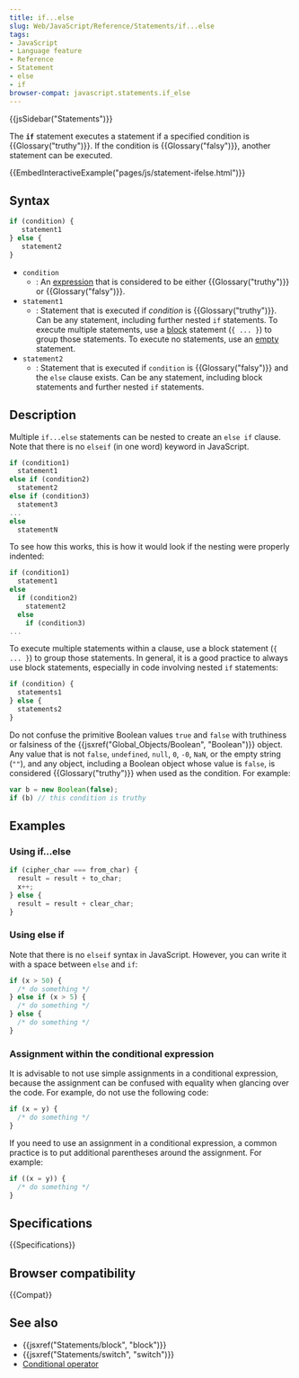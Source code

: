 ```yaml
---
title: if...else
slug: Web/JavaScript/Reference/Statements/if...else
tags:
- JavaScript
- Language feature
- Reference
- Statement
- else
- if
browser-compat: javascript.statements.if_else
---
```

{{jsSidebar("Statements")}}

The **`if`** statement executes a statement if a specified condition is
{{Glossary("truthy")}}. If the condition is {{Glossary("falsy")}},
another statement can be executed.

{{EmbedInteractiveExample("pages/js/statement-ifelse.html")}}

## Syntax

```js
if (condition) {
   statement1
} else {
   statement2
}
```

- `condition`
  - : An
    [expression](/en-US/docs/Web/JavaScript/Guide/Expressions_and_Operators#Expressions)
    that is considered to be either {{Glossary("truthy")}} or
    {{Glossary("falsy")}}.
- `statement1`
  - : Statement that is executed if _condition_ is {{Glossary("truthy")}}.
    Can be any statement, including further nested `if` statements. To execute
    multiple statements, use a
    [block](/en-US/docs/Web/JavaScript/Reference/Statements/block) statement
    (`{ ... }`) to group those statements. To execute no statements, use an
    [empty](/en-US/docs/Web/JavaScript/Reference/Statements/Empty) statement.
- `statement2`
  - : Statement that is executed if `condition` is {{Glossary("falsy")}}
    and the `else` clause exists. Can be any statement, including block
    statements and further nested `if` statements.

## Description

Multiple `if...else` statements can be nested to create an `else if` clause.
Note that there is no `elseif` (in one word) keyword in JavaScript.

```js
if (condition1)
  statement1
else if (condition2)
  statement2
else if (condition3)
  statement3
...
else
  statementN
```

To see how this works, this is how it would look if the nesting were properly
indented:

```js
if (condition1)
  statement1
else
  if (condition2)
    statement2
  else
    if (condition3)
...
```

To execute multiple statements within a clause, use a block statement
(`{ ... }`) to group those statements. In general, it is a good practice to
always use block statements, especially in code involving nested `if`
statements:

```js
if (condition) {
  statements1
} else {
  statements2
}
```

Do not confuse the primitive Boolean values `true` and `false` with truthiness
or falsiness of the
{{jsxref("Global_Objects/Boolean", "Boolean")}} object. Any
value that is not `false`, `undefined`, `null`, `0`, `-0`, `NaN`, or the empty
string (`""`), and any object, including a Boolean object whose value is
`false`, is considered {{Glossary("truthy")}} when used as the condition.
For example:

```js
var b = new Boolean(false);
if (b) // this condition is truthy
```

## Examples

### Using if...else

```js
if (cipher_char === from_char) {
  result = result + to_char;
  x++;
} else {
  result = result + clear_char;
}
```

### Using else if

Note that there is no `elseif` syntax in JavaScript. However, you can write it
with a space between `else` and `if`:

```js
if (x > 50) {
  /* do something */
} else if (x > 5) {
  /* do something */
} else {
  /* do something */
}
```

### Assignment within the conditional expression

It is advisable to not use simple assignments in a conditional expression,
because the assignment can be confused with equality when glancing over the
code. For example, do not use the following code:

```js example-bad
if (x = y) {
  /* do something */
}
```

If you need to use an assignment in a conditional expression, a common practice
is to put additional parentheses around the assignment. For example:

```js example-good
if ((x = y)) {
  /* do something */
}
```

## Specifications

{{Specifications}}

## Browser compatibility

{{Compat}}

## See also

- {{jsxref("Statements/block", "block")}}
- {{jsxref("Statements/switch", "switch")}}
- [Conditional operator](/en-US/docs/JavaScript/Reference/Operators/Conditional_Operator)
